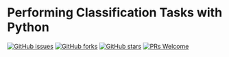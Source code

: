 # Performing Classification Tasks with Python
[![GitHub issues](https://img.shields.io/github/issues/Develop-Packt/Performing-Classification-Tasks-with-Python.svg)](https://github.com/Develop-Packt/Performing-Classification-Tasks-with-Python/issues)
[![GitHub forks](https://img.shields.io/github/forks/Develop-Packt/Performing-Classification-Tasks-with-Python.svg)](https://github.com/Develop-Packt/Performing-Classification-Tasks-with-Python/network)
[![GitHub stars](https://img.shields.io/github/stars/Develop-Packt/Performing-Classification-Tasks-with-Python.svg)](https://github.com/Develop-Packt/Performing-Classification-Tasks-with-Python/stargazers)
[![PRs Welcome](https://img.shields.io/badge/PRs-welcome-brightgreen.svg)](https://github.com/Develop-Packt/Performing-Classification-Tasks-with-Python/pulls)
